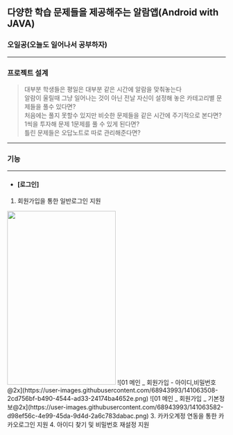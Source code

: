 ## 다양한 학습 문제들을 제공해주는 알람앱(Android with JAVA)
### 오일공(오늘도 일어나서 공부하자)
------------------------------------
### 프로젝트 설계
> 대부분 학생들은 평일은 대부분 같은 시간에 알람을 맞춰놓는다  
> 알람이 울릴때 그냥 일어나는 것이 아닌 전날 자신이 설정해 놓은 카테고리별 문제들을 풀수 있다면?  
> 처음에는 풀지 못할수 있지만 비슷한 문제들을 같은 시간에 주기적으로 본다면?  
> 1씩을 투자해 문제 1문제를 풀 수 있게 된다면?  
> 틀린 문제들은 오답노트로 따로 관리해준다면?
------------------------------------
### 기능
------------------------------------
+ #### [로그인]
1. 회원가입을 통한 일반로그인 지원  
<img src="https://user-images.githubusercontent.com/68943993/141063292-22406498-332f-40ba-a779-1b7472bf2374.png" width="250" height="400">
![01  메인 _ 회원가입 - 아이디,비밀번호@2x](https://user-images.githubusercontent.com/68943993/141063508-2cd756bf-b490-4544-ad33-24174ba4652e.png)
![01  메인 _ 회원가입 _ 기본정보@2x](https://user-images.githubusercontent.com/68943993/141063582-d98ef56c-4e99-45da-9d4d-2a6c783dabac.png)
3. 카카오계정 연동을 통한 카카오로그인 지원
4. 아이디 찾기 및 비밀번호 재설정 지원
